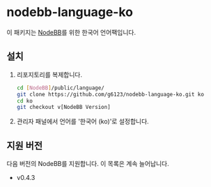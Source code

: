 nodebb-language-ko
==================

이 패키지는 [NodeBB](https://github.com/designcreateplay/NodeBB)를 위한 한국어 언어팩입니다.

설치
----
1. 리포지토리를 복제합니다.
   ```sh
   cd [NodeBB]/public/language/
   git clone https://github.com/g6123/nodebb-language-ko.git ko
   cd ko
   git checkout v[NodeBB Version]
   ```

2. 관리자 패널에서 언어를 '한국어 (ko)'로 설정합니다.

지원 버전
---------
다음 버전의 NodeBB를 지원합니다. 이 목록은 계속 늘어납니다.

* v0.4.3